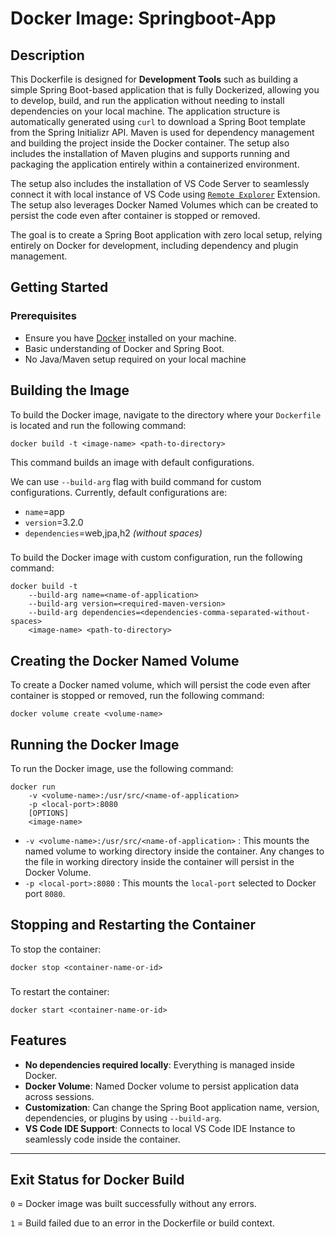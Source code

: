 # Docker Image: Springboot-App

## Description

This Dockerfile is designed for **Development Tools** such as building a simple Spring Boot-based application that is fully Dockerized, allowing you to develop, build, and run the application without needing to install dependencies on your local machine. The application structure is automatically generated using `curl` to download a Spring Boot template from the Spring Initializr API. Maven is used for dependency management and building the project inside the Docker container. The setup also includes the installation of Maven plugins and supports running and packaging the application entirely within a containerized environment. 

The setup also includes the installation of VS Code Server to seamlessly connect it with local instance of VS Code using [`Remote Explorer`](https://marketplace.visualstudio.com/items?itemName=ms-vscode-remote.vscode-remote-extensionpack) Extension. The setup also leverages Docker Named Volumes which can be created to persist the code even after container is stopped or removed.

The goal is to create a Spring Boot application with zero local setup, relying entirely on Docker for development, including dependency and plugin management.

## Getting Started

### Prerequisites

- Ensure you have [Docker](https://docs.docker.com/get-docker/) installed on your machine.
- Basic understanding of Docker and Spring Boot.
- No Java/Maven setup required on your local machine

## Building the Image

To build the Docker image, navigate to the directory where your `Dockerfile` is located and run the following command:

```
docker build -t <image-name> <path-to-directory>
```
This command builds an image with default configurations.

We can use  `--build-arg` flag with build command for custom configurations. Currently, default configurations are:
- `name`=app
- `version`=3.2.0
- `dependencies`=web,jpa,h2 _(without spaces)_
###

To build the Docker image with custom configuration, run the following command:
```
docker build -t 
    --build-arg name=<name-of-application> 
    --build-arg version=<required-maven-version> 
    --build-arg dependencies=<dependencies-comma-separated-without-spaces> 
    <image-name> <path-to-directory>
```

## Creating the Docker Named Volume

To create a Docker named volume, which will persist the code even after container is stopped or removed, run the following command:
```
docker volume create <volume-name>
```

## Running the Docker Image

To run the Docker image, use the following command:

```
docker run 
    -v <volume-name>:/usr/src/<name-of-application>  
    -p <local-port>:8080
    [OPTIONS]
    <image-name>
```
- `-v <volume-name>:/usr/src/<name-of-application>` : This mounts the named volume to working directory inside the container. Any changes to the file in working directory inside the container will persist in the Docker Volume.
- `-p <local-port>:8080` : This mounts the `local-port` selected to Docker port `8080`.

## Stopping and Restarting the Container
To stop the container:
```
docker stop <container-name-or-id>
```

###
To restart the container:
```
docker start <container-name-or-id>
```

## Features

- **No dependencies required locally**: Everything is managed inside Docker.
- **Docker Volume**: Named Docker volume to persist application data across sessions.
- **Customization**: Can change the Spring Boot application name, version, dependencies, or plugins by using `--build-arg`.
- **VS Code IDE Support**: Connects to local VS Code IDE Instance to seamlessly code inside the container.

---

## Exit Status for Docker Build

`0` = Docker image was built successfully without any errors.

`1` = Build failed due to an error in the Dockerfile or build context.

